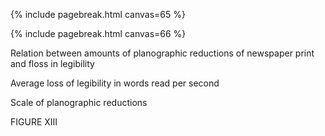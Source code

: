 {% include pagebreak.html canvas=65 %} 

 {% include pagebreak.html canvas=66 %} 

Relation between amounts of planographic reductions 
of newspaper print and floss in legibility 

Average loss of legibility in words read per second 

Scale of planographic reductions 

FIGURE XIII

